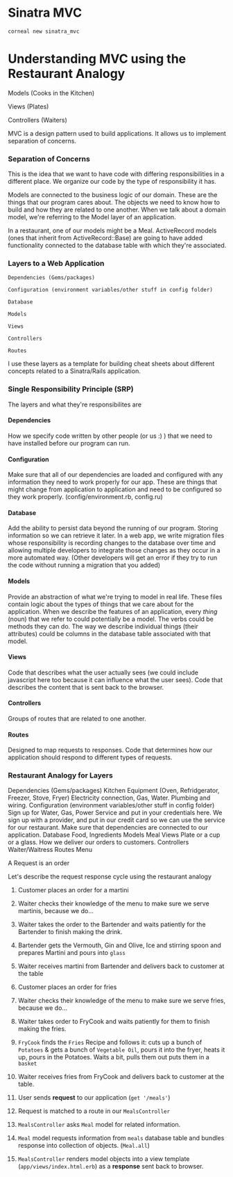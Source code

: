 # Sinatra MVC

```
corneal new sinatra_mvc
```

# Understanding MVC using the Restaurant Analogy
Models (Cooks in the Kitchen)

Views (Plates)

Controllers (Waiters)

MVC is a design pattern used to build applications. It allows us to implement separation of concerns.

### Separation of Concerns
This is the idea that we want to have code with differing responsibilities in a different place. We organize our code by the type of responsibility it has.

Models are connected to the business logic of our domain. These are the things that our program cares about. The objects we need to know how to build and how they are related to one another. When we talk about a domain model, we're referring to the Model layer of an application.

In a restaurant, one of our models might be a Meal. ActiveRecord models (ones that inherit from ActiveRecord::Base) are going to have added functionality connected to the database table with which they're associated.

### Layers to a Web Application
```
Dependencies (Gems/packages)

Configuration (environment variables/other stuff in config folder)

Database

Models

Views

Controllers

Routes
```

I use these layers as a template for building cheat sheets about different concepts related to a Sinatra/Rails application.

### Single Responsibility Principle (SRP)

The layers and what they're responsibilites are
#### Dependencies 
How we specify code written by other people (or us :) ) that we need to have installed before our program can run.
#### Configuration
Make sure that all of our dependencies are loaded and configured with any information they need to work properly for our app. These are things that might change from application to application and need to be configured so they work properly. (config/environment.rb, config.ru)
#### Database 
Add the ability to persist data beyond the running of our program. Storing information so we can retrieve it later. In a web app, we write migration files whose responsibility is recording changes to the database over time and allowing multiple developers to integrate those changes as they occur in a more automated way. (Other developers will get an error if they try to run the code without running a migration that you added)
#### Models
Provide an abstraction of what we're trying to model in real life. These files contain logic about the types of things that we care about for the application. When we describe the features of an application, every *thing* (noun) that we refer to could potentially be a model. The verbs could be methods they can do. The way we describe individual things (their attributes) could be columns in the database table associated with that model.
#### Views 
Code that describes what the user actually sees (we could include javascript here too because it can influence what the user sees). Code that describes the content that is sent back to the browser.
#### Controllers 
Groups of routes that are related to one another.
#### Routes
Designed to map requests to responses. Code that determines how our application should respond to different types of requests.

### Restaurant Analogy for Layers

Dependencies (Gems/packages)
Kitchen Equipment (Oven, Refridgerator, Freezer, Stove, Fryer) Electricity connection, Gas, Water. Plumbing and wiring.
Configuration (environment variables/other stuff in config folder)
Sign up for Water, Gas, Power Service and put in your credentials here. We sign up with a provider, and put in our credit card so we can use the service for our restaurant. Make sure that dependencies are connected to our application.
Database
Food, Ingredients
Models
Meal
Views
Plate or a cup or a glass. How we deliver our orders to customers.
Controllers
Waiter/Waitress
Routes
Menu

A Request is an order


Let's describe the request response cycle using the restaurant analogy
1. Customer places an order for a martini
2. Waiter checks their knowledge of the menu to make sure we serve martinis, because we do...
3. Waiter takes the order to the Bartender and waits patiently for the Bartender to finish making the drink.
4. Bartender gets the Vermouth, Gin and Olive, Ice and stirring spoon and prepares Martini and pours into `glass`
5. Waiter receives martini from Bartender and delivers back to customer at the table

1. Customer places an order for fries 
2. Waiter checks their knowledge of the menu to make sure we serve fries, because we do...
3. Waiter takes order to FryCook and waits patiently for them to finish making the fries.
4. `FryCook` finds the `Fries` Recipe and follows it: cuts up a bunch of `Potatoes` & gets a bunch of `Vegetable Oil`, pours it into the fryer, heats it up, pours in the Potatoes. Waits a bit, pulls them out puts them in a `basket`
5. Waiter receives fries from FryCook and delivers back to customer at the table.

1. User sends **request** to our application (`get '/meals'`)
2. Request is matched to a route in our `MealsController`
3. `MealsController` asks `Meal` model for related information.
4. `Meal` model requests information from `meals` database table and bundles response into collection of objects. (`Meal.all`)
5. `MealsController` renders model objects into a view template (`app/views/index.html.erb`) as a **response** sent back to browser.
